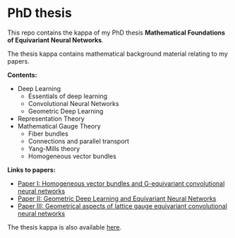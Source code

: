 # PhD thesis

This repo contains the kappa of my PhD thesis **Mathematical Foundations of Equivariant Neural Networks**.

The thesis kappa contains mathematical background material relating to my papers.

**Contents:**
* Deep Learning
  - Essentials of deep learning
  - Convolutional Neural Networks
  - Geometric Deep Learning
* Representation Theory
* Mathematical Gauge Theory
  - Fiber bundles
  - Connections and parallel transport
  - Yang-Mills theory
  - Homogeneous vector bundles

**Links to papers:**
* [Paper I: Homogeneous vector bundles and G-equivariant convolutional neural networks](https://link.springer.com/article/10.1007/s43670-022-00029-3)
* [Paper II: Geometric Deep Learning and Equivariant Neural Networks](https://link.springer.com/article/10.1007/s10462-023-10502-7)
* [Paper III: Geometrical aspects of lattice gauge equivariant convolutional neural networks](https://openreview.net/pdf?id=zO4aAVHxPe)

The thesis kappa is also available [here](https://research.chalmers.se/publication/535580).
